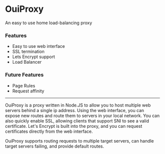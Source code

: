 # OuiProxy

An easy to use home load-balancing proxy

### Features
* Easy to use web interface
* SSL termination
* Lets Encrypt support
* Load Balancer

### Future Features
* Page Rules
* Request affinity

---

OuiProxy is a proxy written in Node.JS to allow you to host multiple web servers behind a single ip address. Using the web interface, you can expose new routes and route them to servers in your local network. You can also quickly enable SSL, allowing clients that support SNI to see a valid certificate. Let's Encrypt is built into the proxy, and you can request certificates directly from the web interface. 

OuiProxy supports routing requests to multiple target servers, can handle target servers failing, and provide default routes.


